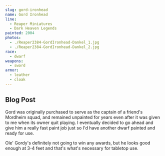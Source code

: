 ```yaml
---
slug: gord-ironhead
name: Gord Ironhead
line:
  - Reaper Miniatures
  - Dark Heaven Legends
painted: 2004
photos:
  - ./Reaper2384-GordIronhead-Dankel_1.jpg
  - ./Reaper2384-GordIronhead-Dankel_2.jpg
race:
  - dwarf
weapons:
  - sword
armor:
  - leather
  - cloak
---
```


## Blog Post

Gord was originally purchased to serve as the captain of a friend's Mordheim squad, and remained unpainted for years even after it was given to me when its owner quit playing. I eventually decided to go ahead and give him a really fast paint job just so I'd have another dwarf painted and ready for use.

Ole' Gordy's definitely not going to win any awards, but he looks good enough at 3-4 feet and that's what's necessary for tabletop use.
